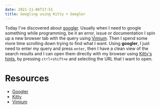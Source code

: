 ```yaml
---
date: 2021-11-06T17:51 
title: Googling using Kitty + Googler
---
```


Today I've discovered about [googler](https://github.com/jarun/googler).
Usually when I need to google something while programming, be it an error,
  issue or documentation I spin up a new browser tab with the query using [Vimium](https://chrome.google.com/webstore/detail/vimium/dbepggeogbaibhgnhhndojpepiihcmeb). Then I spend some more time scrolling down trying to find what I want. Using **googler**, I just need to enter my query and press `enter`, then I have a clean view of the search results and I can open them directly with my browser using [Kitty's hints](https://sw.kovidgoyal.net/kitty/kittens/hints/), by pressing `ctrl+shift+e` and selecting the URL that I want to open.

# Resources
- [Googler](https://github.com/jarun/googler)
- [Kitty](https://github.com/kovidgoyal/kitty)
- [Vimium](https://chrome.google.com/webstore/detail/vimium/dbepggeogbaibhgnhhndojpepiihcmeb)

